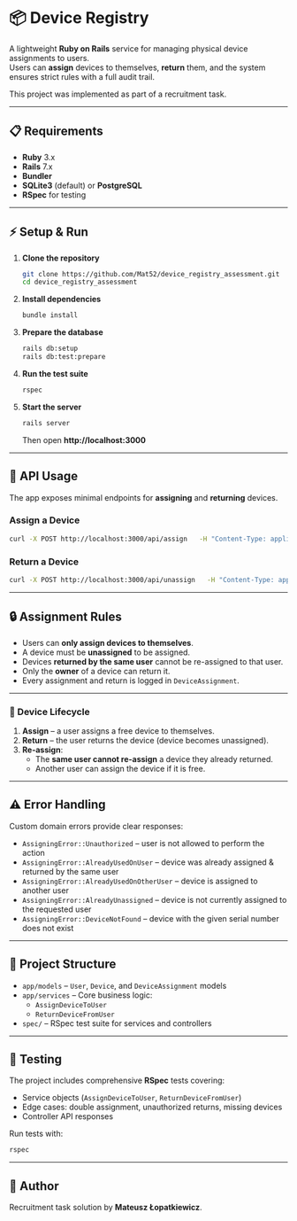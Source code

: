 # 📦 Device Registry

A lightweight **Ruby on Rails** service for managing physical device assignments to users.  
Users can **assign** devices to themselves, **return** them, and the system ensures strict rules with a full audit trail.  

This project was implemented as part of a recruitment task.  

---

## 📋 Requirements

- **Ruby** 3.x  
- **Rails** 7.x  
- **Bundler**  
- **SQLite3** (default) or **PostgreSQL**  
- **RSpec** for testing  

---

## ⚡ Setup & Run

1. **Clone the repository**
   ```bash
   git clone https://github.com/Mat52/device_registry_assessment.git
   cd device_registry_assessment
   ```

2. **Install dependencies**
   ```bash
   bundle install
   ```

3. **Prepare the database**
   ```bash
   rails db:setup
   rails db:test:prepare
   ```

4. **Run the test suite**
   ```bash
   rspec
   ```

5. **Start the server**
   ```bash
   rails server
   ```
   Then open **http://localhost:3000**

---

## 📡 API Usage

The app exposes minimal endpoints for **assigning** and **returning** devices.

### Assign a Device
```bash
curl -X POST http://localhost:3000/api/assign   -H "Content-Type: application/json"   -d '{"device": {"serial_number": "ABC123"}}'
```

### Return a Device
```bash
curl -X POST http://localhost:3000/api/unassign   -H "Content-Type: application/json"   -d '{"device": {"serial_number": "ABC123"}}'
```

---

## 🔒 Assignment Rules

- Users can **only assign devices to themselves**.  
- A device must be **unassigned** to be assigned.  
- Devices **returned by the same user** cannot be re-assigned to that user.  
- Only the **owner** of a device can return it.  
- Every assignment and return is logged in `DeviceAssignment`.  

---

### 🔄 Device Lifecycle

1. **Assign** – a user assigns a free device to themselves.  
2. **Return** – the user returns the device (device becomes unassigned).  
3. **Re-assign**:
   - The **same user cannot re-assign** a device they already returned.  
   - Another user can assign the device if it is free.  

---

## ⚠️ Error Handling

Custom domain errors provide clear responses:

- `AssigningError::Unauthorized` – user is not allowed to perform the action  
- `AssigningError::AlreadyUsedOnUser` – device was already assigned & returned by the same user  
- `AssigningError::AlreadyUsedOnOtherUser` – device is assigned to another user  
- `AssigningError::AlreadyUnassigned` – device is not currently assigned to the requested user  
- `AssigningError::DeviceNotFound` – device with the given serial number does not exist  

---

## 📂 Project Structure

- `app/models` – `User`, `Device`, and `DeviceAssignment` models  
- `app/services` – Core business logic:
  - `AssignDeviceToUser`
  - `ReturnDeviceFromUser`
- `spec/` – RSpec test suite for services and controllers

---

## 🧪 Testing

The project includes comprehensive **RSpec** tests covering:

- Service objects (`AssignDeviceToUser`, `ReturnDeviceFromUser`)  
- Edge cases: double assignment, unauthorized returns, missing devices  
- Controller API responses  

Run tests with:

```bash
rspec
```


---

## 👤 Author

Recruitment task solution by **Mateusz Łopatkiewicz**.
